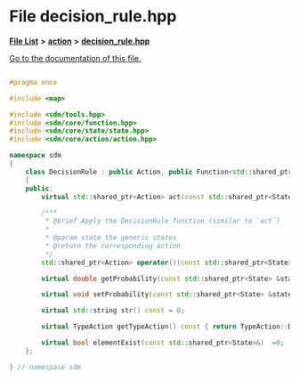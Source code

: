 
# File decision\_rule.hpp

[**File List**](files.md) **>** [**action**](dir_da22f131ef310b227029eb4cfbb3e75b.md) **>** [**decision\_rule.hpp**](decision__rule_8hpp.md)

[Go to the documentation of this file.](decision__rule_8hpp.md) 


````cpp

#pragma once

#include <map>

#include <sdm/tools.hpp>
#include <sdm/core/function.hpp>
#include <sdm/core/state/state.hpp>
#include <sdm/core/action/action.hpp>

namespace sdm
{
    class DecisionRule : public Action, public Function<std::shared_ptr<State>, std::shared_ptr<Action>>
    {
    public:
        virtual std::shared_ptr<Action> act(const std::shared_ptr<State> &state) const = 0;

        /***
         * @brief Apply the DecisionRule function (similar to `act`)
         * 
         * @param state the generic states
         * @return the corresponding action
         */
        std::shared_ptr<Action> operator()(const std::shared_ptr<State> &s) { return this->act(s); }

        virtual double getProbability(const std::shared_ptr<State> &state, const std::shared_ptr<Action> &action) const = 0;

        virtual void setProbability(const std::shared_ptr<State> &state, const std::shared_ptr<Action> &action, double proba) = 0;

        virtual std::string str() const = 0;

        virtual TypeAction getTypeAction() const { return TypeAction::DECISION_RULE; }

        virtual bool elementExist(const std::shared_ptr<State>&)  =0;
    };

} // namespace sdm
````

